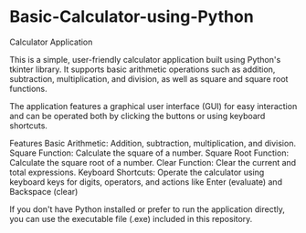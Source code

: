 # Basic-Calculator-using-Python
Calculator Application

This is a simple, user-friendly calculator application built using Python's tkinter library. It supports basic arithmetic operations such as addition, subtraction, multiplication, and division, as well as square and square root functions.

The application features a graphical user interface (GUI) for easy interaction and can be operated both by clicking the buttons or using keyboard shortcuts.

Features
Basic Arithmetic: Addition, subtraction, multiplication, and division.
Square Function: Calculate the square of a number.
Square Root Function: Calculate the square root of a number.
Clear Function: Clear the current and total expressions.
Keyboard Shortcuts: Operate the calculator using keyboard keys for digits, operators, and actions like Enter (evaluate) and Backspace (clear)

If you don't have Python installed or prefer to run the application directly, you can use the executable file (.exe) included in this repository.
